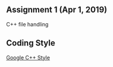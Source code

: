 ## Assignment 1 (Apr 1, 2019)
C++ file handling

## Coding Style
[Google C++ Style](https://google.github.io/styleguide/cppguide.html)
